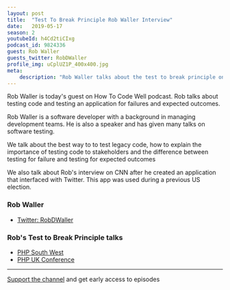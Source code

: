 ```yaml
---
layout: post
title:  "Test To Break Principle Rob Waller Interview"
date:   2019-05-17
season: 2
youtubeId: h4Cd2tiCIxg
podcast_id: 9824336
guest: Rob Waller
guests_twitter: RobDWaller
profile_img: uCplUZ1P_400x400.jpg
meta:
    description: "Rob Waller talks about the test to break principle on the How To Code Well podcast"
---
```

Rob Waller is today's guest on How To Code Well podcast. Rob talks about testing code and testing an application for failures and expected outcomes.

Rob Waller is a software developer with a background in managing development teams. He is also a speaker and has given many talks on software testing.

We talk about the best way to to test legacy code, how to explain the importance of testing code to stakeholders and the difference between testing for failure and testing for expected outcomes

We also talk about Rob's interview on CNN after he created an application that interfaced with Twitter. This app was used during a previous US election.

### Rob Waller
- [Twitter: RobDWaller](https://twitter.com/RobDWaller) 

### Rob's Test to Break Principle talks
- [PHP South West](https://youtu.be/vRtioaertzU) 
- [PHP UK Conference](https://youtu.be/JDwFyRXbVHQ) 

-------------------------------

[Support the channel](https://www.patreon.com/howToCodeWell) and get early access to episodes
